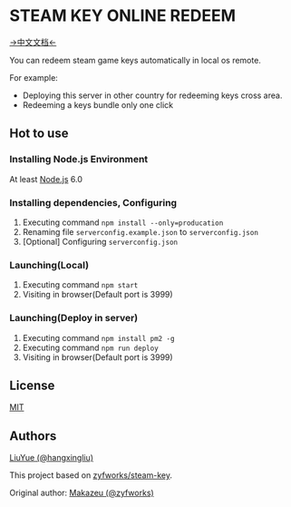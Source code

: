 # STEAM KEY ONLINE REDEEM

[->中文文档<-](README.zh-CN.md)

You can redeem steam game keys automatically in local os remote.

For example:

- Deploying this server in other country for redeeming keys cross area.
- Redeeming a keys bundle only one click

## Hot to use

### Installing Node.js Environment

At least
[Node.js](https://nodejs.org/en/)
6.0

### Installing dependencies, Configuring 

1. Executing command `npm install --only=producation`
2. Renaming file `serverconfig.example.json` to `serverconfig.json`
3. [Optional] Configuring `serverconfig.json`

### Launching(Local)

1. Executing command `npm start`
2. Visiting in browser(Default port is 3999)

### Launching(Deploy in server)

1. Executing command `npm install pm2 -g`
2. Executing command `npm run deploy`
3. Visiting in browser(Default port is 3999)

## License

[MIT](LICENSE)

## Authors

[LiuYue (@hangxingliu)](https://github.com/hangxingliu)

This project based on [zyfworks/steam-key][ORIGINAL_REPO].

Original author: [Makazeu (@zyfworks)](https://github.com/zyfworks)



[ORIGINAL_REPO]: https://github.com/zyfworks
